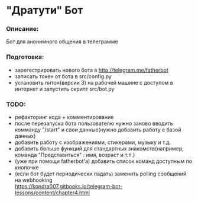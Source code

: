 # "Дратути" Бот
### Описание:
Бот для анонимного общения в телеграмме

### Подготовка:
- зарегестрировать нового бота в http://telegram.me/fatherbot
- записать токен от бота в src/config.py
- установить питон(версии 3) на рабочей машине c доступом в интернет и запустить скрипт src/bot.py

### TODO:
- рефакторинг кода + комментирование
- после перезапуска бота пользователю нужно заново вводить комманду "/start" и свои данные(нужно добавить работу с базой данных)
- добавить работу с изображениями, стикерами, музыку и т.д.
- добавить больше функций для стандартных знакомств(например, команда "Представиться" : имя, возраст и т.п.)
- (уже при помощи fatherbot'а) добавить список команд доступным по кнопочке
- (если бот будет периодически падать) заменить polling сообщений на webhooking<br>https://kondra007.gitbooks.io/telegram-bot-lessons/content/chapter4.html
